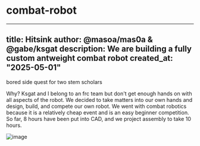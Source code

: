 # combat-robot
---
title: Hitsink
author: @masoa/mas0a & @gabe/ksgat
description: We are building a fully custom antweight combat robot
created_at: "2025-05-01"
---


bored side quest for two stem scholars



Why?  Ksgat and I belong to an frc team but don't get enough hands on with all aspects of the robot.  We decided to take matters into our own hands and design, build, and compete our own robot.  We went with combat robotics because it is a relatively cheap event and is an easy beginner competition.  So far, 8 hours have been put into CAD, and we project assembly to take 10 hours.

![image](https://github.com/user-attachments/assets/ef175886-0d0e-41c9-ae1a-6273b7dfea27)

